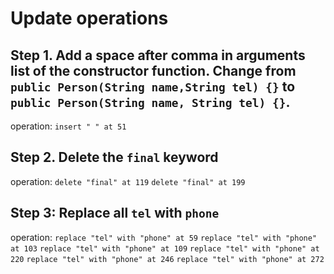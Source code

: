 # Update operations 

## Step 1. Add a space after comma in arguments list of the constructor function. Change from `public Person(String name,String tel) {}` to `public Person(String name, String tel) {}`.

operation: `insert " " at 51`

## Step 2. Delete the `final` keyword

operation: 
  `delete "final" at 119` 
  `delete "final" at 199`

## Step 3: Replace all `tel` with `phone`

operation:
  `replace "tel" with "phone" at 59`
  `replace "tel" with "phone" at 103`
  `replace "tel" with "phone" at 109`
  `replace "tel" with "phone" at 220`
  `replace "tel" with "phone" at 246`
  `replace "tel" with "phone" at 272`